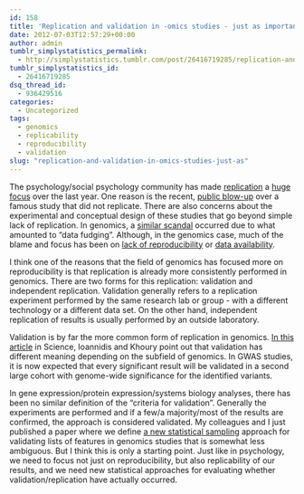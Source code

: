 ```yaml
---
id: 158
title: 'Replication and validation in -omics studies - just as important as reproducibility'
date: 2012-07-03T12:57:29+00:00
author: admin
tumblr_simplystatistics_permalink:
  - http://simplystatistics.tumblr.com/post/26416719285/replication-and-validation-in-omics-studies-just-as
tumblr_simplystatistics_id:
  - 26416719285
dsq_thread_id:
  - 936429516
categories:
  - Uncategorized
tags:
  - genomics
  - replicability
  - reproducibility
  - validation
slug: "replication-and-validation-in-omics-studies-just-as"
---
```

The psychology/social psychology community has made <a href="http://simplystatistics.org/post/21326470429/replication-psychology-and-big-science" target="_blank">replication</a> a <a href="http://openscienceframework.org/" target="_blank">huge focus</a> over the last year. One reason is the recent, <a href="http://blogs.discovermagazine.com/notrocketscience/2012/03/10/failed-replication-bargh-psychology-study-doyen/" target="_blank">public blow-up</a> over a famous study that did not replicate. There are also concerns about the experimental and conceptual design of these studies that go beyond simple lack of replication. In genomics, a <a href="http://simplystatistics.org/post/18378666076/the-duke-saga-starter-set" target="_blank">similar scandal</a> occurred due to what amounted to &#8220;data fudging&#8221;. Although, in the genomics case, much of the blame and focus has been on <a href="http://projecteuclid.org/DPubS?service=UI&version=1.0&verb=Display&handle=euclid.aoas/1267453942" target="_blank">lack of reproducibility</a> or <a href="http://www.nature.com/nature/journal/v467/n7314/full/467401b.html" target="_blank">data availability</a>. 

I think one of the reasons that the field of genomics has focused more on reproducibility is that replication is already more consistently performed in genomics. There are two forms for this replication: validation and independent replication. Validation generally refers to a replication experiment performed by the same research lab or group - with a different technology or a different data set. On the other hand, independent replication of results is usually performed by an outside laboratory. 

Validation is by far the more common form of replication in genomics. <a href="http://www.sciencemag.org/content/334/6060/1230.full" target="_blank">In this article</a> in Science, Ioannidis and Khoury point out that validation has different meaning depending on the subfield of genomics. In GWAS studies, it is now expected that every significant result will be validated in a second large cohort with genome-wide significance for the identified variants.

In gene expression/protein expression/systems biology analyses, there has been no similar definition of the &#8220;criteria for validation&#8221;. Generally the experiments are performed and if a few/a majority/most of the results are confirmed, the approach is considered validated. My colleagues and I just published a paper where we define <a href="http://www.biomedcentral.com/content/pdf/1471-2105-13-150.pdf" target="_blank">a new statistical sampling</a> approach for validating lists of features in genomics studies that is somewhat less ambiguous. But I think this is only a starting point. Just like in psychology, we need to focus not just on reproducibility, but also replicability of our results, and we need new statistical approaches for evaluating whether validation/replication have actually occurred. 
